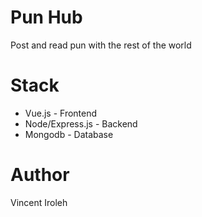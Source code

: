 # Pun Hub

Post and read pun with the rest of the world

# Stack

- Vue.js - Frontend
- Node/Express.js - Backend
- Mongodb - Database

# Author

Vincent Iroleh